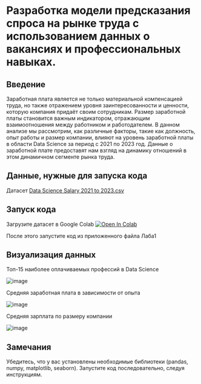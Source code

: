 # Разработка модели предсказания спроса на рынке труда с использованием данных о вакансиях и профессиональных навыках.

## Введение
Заработная плата является не только материальной компенсацией труда, но также отражением уровня заинтересованности и ценности, которую компания придаёт своим сотрудникам. Размер заработной платы становится важным индикатором, отражающим взаимоотношения между работником и работодателем. В данном анализе мы рассмотрим, как различные факторы, такие как должность, опыт работы и размер компании, влияют на уровень заработной платы в области Data Science за период с 2021 по 2023 год. Данные о заработной плате предоставят нам взгляд на динамику отношений в этом динамичном сегменте рынка труда.

## Данные, нужные для запуска кода
Датасет [Data Science Salary 2021 to 2023.csv](https://github.com/Ludestor/Laba1/files/14027823/Data.Science.Salary.2021.to.2023.csv)

## Запуск кода
Загрузите датасет в Google Colab [![Open In Colab](https://colab.research.google.com/assets/colab-badge.svg)](https://colab.research.google.com/drive/1VybnCHQvG4m4v40xOJQsAVKs3Llhh4-B#scrollTo=IqkZTkqDV-jQ)

После этого запустите код из приложенного файла Лаба1

## Визуализация данных
Топ-15 наиболее оплачиваемых профессий в Data Science


![image](https://github.com/Ludestor/Laba1/assets/119999440/84f99896-e720-49b7-82f5-5c10041772ee)


Средняя заработная плата в зависимости от опыта


![image](https://github.com/Ludestor/Laba1/assets/119999440/0e049145-a2ae-447e-9836-69cf752b1d60)

Средняя зарплата по размеру компании


![image](https://github.com/Ludestor/Laba1/assets/119999440/142fc607-e881-443a-9ef3-0c54535acd35)

## Замечания
Убедитесь, что у вас установлены необходимые библиотеки (pandas, numpy, matplotlib, seaborn).
Запустите код последовательно, следуя инструкциям.
